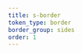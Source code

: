 ```yaml
---
title: s-border
token_type: border
border_group: sides
order: 1
---
```

<span class="s-border"></span>